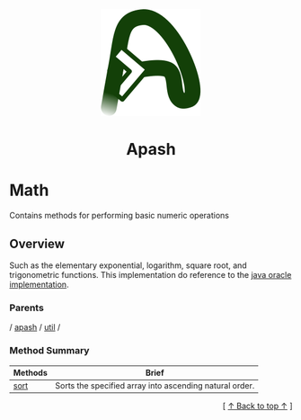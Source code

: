 
<div align='center' id='apash-top'>
  <a href='https://github.com/hastec-fr/apash'>
    <img alt='apash-logo' src='../../../../../../assets/apash-logo.svg'/>
  </a>

  # Apash
</div>

# Math

Contains methods for performing basic numeric operations

## Overview

Such as the elementary exponential, logarithm, square root, and trigonometric functions.
This implementation do reference to the [java oracle implementation](https://docs.oracle.com/en/java/javase/21/docs/api/java.base/java/lang/Math.html).

### Parents
<!-- apash.parentBegin -->
[](../../../.md) / [apash](../../apash.md) / [util](../util.md) / 
<!-- apash.parentEnd -->

### Method Summary
<!-- apash.summaryTableBegin -->
| Methods                  | Brief                                 |
|--------------------------|---------------------------------------|
|[sort](Array/sort.md)|Sorts the specified array into ascending natural order.|
<!-- apash.summaryTableEnd -->



  <div align='right'>[ <a href='#apash-top'>↑ Back to top ↑</a> ]</div>

